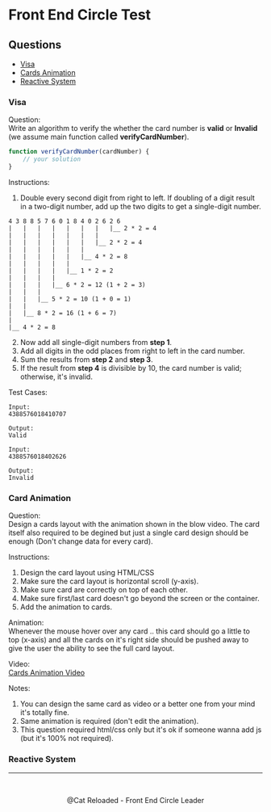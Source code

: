 # Front End Circle Test

<!--
> Main Layout

-   Question
-   Instructions?
-   Test Cases
-   Notes?

---- -->

## Questions

-   [Visa](#visa)
-   [Cards Animation](#cards-animation)
-   [Reactive System](#reactive-system)

### Visa

Question:  
Write an algorithm to verify the whether the card number is **valid** or **Invalid** (we assume main function called **verifyCardNumber**).

```js
function verifyCardNumber(cardNumber) {
    // your solution
}
```

Instructions:

1. Double every second digit from right to left. If doubling of a digit result in a two-digit number, add up the two digits to get a single-digit number.

```
4 3 8 8 5 7 6 0 1 8 4 0 2 6 2 6
|   |   |   |   |   |   |   |__ 2 * 2 = 4
|   |   |   |   |   |   |
|   |   |   |   |   |   |__ 2 * 2 = 4
|   |   |   |   |   |
|   |   |   |   |   |__ 4 * 2 = 8
|   |   |   |   |
|   |   |   |   |__ 1 * 2 = 2
|   |   |   |
|   |   |   |__ 6 * 2 = 12 (1 + 2 = 3)
|   |   |
|   |   |__ 5 * 2 = 10 (1 + 0 = 1)
|   |
|   |__ 8 * 2 = 16 (1 + 6 = 7)
|
|__ 4 * 2 = 8
```

2. Now add all single-digit numbers from **step 1**.
3. Add all digits in the odd places from right to left in the card number.
4. Sum the results from **step 2** and **step 3**.
5. If the result from **step 4** is divisible by 10, the card number is valid; otherwise, it's invalid.

Test Cases:

```
Input:
4388576018410707

Output:
Valid
```

```
Input:
4388576018402626

Output:
Invalid
```

### Card Animation

Question:  
Design a cards layout with the animation shown in the blow video. The card itself also required to be degined but just a single card design should be enough (Don't change data for every card).

Instructions:

1. Design the card layout using HTML/CSS
2. Make sure the card layout is horizontal scroll (y-axis).
3. Make sure card are correctly on top of each other.
4. Make sure first/last card doesn't go beyond the screen or the container.
5. Add the animation to cards.

Animation:  
Whenever the mouse hover over any card .. this card should go a little to top (x-axis) and all the cards on it's right side should be pushed away to give the user the ability to see the full card layout.

Video:  
[Cards Animation Video](https://drive.google.com/file/d/1jwfbXdyrwUZ45pZl2Vky01oJ8EU3RE-1/view?usp=sharing)

Notes:

1. You can design the same card as video or a better one from your mind it's totally fine.
2. Same animation is required (don't edit the animation).
3. This question required html/css only but it's ok if someone wanna add js (but it's 100% not required).

### Reactive System

---

<br />
<p align="center">@Cat Reloaded - Front End Circle Leader</p>
